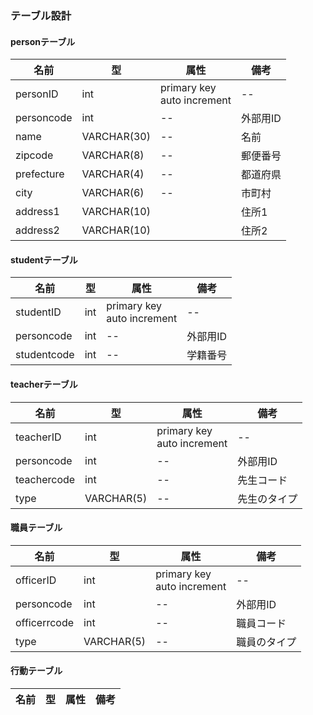 ### テーブル設計

#### personテーブル
|名前|型|属性|備考|
|---|--|--|--|
|personID|int|primary key <br> auto increment| -- |
|personcode|int|--|外部用ID
|name|VARCHAR(30)|--|名前
|zipcode|VARCHAR(8)|--|郵便番号
|prefecture|VARCHAR(4)|--|都道府県
|city|VARCHAR(6)|--|市町村
|address1|VARCHAR(10)||住所1
|address2|VARCHAR(10)||住所2

#### studentテーブル
|名前|型|属性|備考|
|---|--|--|--|
|studentID|int|primary key <br> auto increment| -- |
|personcode|int|--|外部用ID
|studentcode|int|--|学籍番号

#### teacherテーブル
|名前|型|属性|備考|
|---|--|--|--|
|teacherID|int|primary key <br> auto increment| -- |
|personcode|int|--|外部用ID
|teachercode|int|--|先生コード
|type|VARCHAR(5)|--|先生のタイプ

#### 職員テーブル
|名前|型|属性|備考|
|---|--|--|--|
|officerID|int|primary key <br> auto increment| -- |
|personcode|int|--|外部用ID
|officerrcode|int|--|職員コード
|type|VARCHAR(5)|--|職員のタイプ

#### 行動テーブル
|名前|型|属性|備考|
|---|--|--|--|




